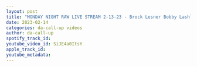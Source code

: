 ```yaml
---
layout: post
title: "MONDAY NIGHT RAW LIVE STREAM 2-13-23 - Brock Lesner Bobby Lashley Elimination Chamber match signing"
date: 2023-02-14
categories: da-call-up videos
author: da-call-up
spotify_track_id: 
youtube_video_id: SiJE4a0ItsY
apple_track_id: 
youtube_metadata: 
---
```

